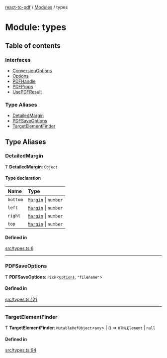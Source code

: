 [react-to-pdf](../README.md) / [Modules](../modules.md) / types

# Module: types

## Table of contents

### Interfaces

- [ConversionOptions](../interfaces/types.ConversionOptions.md)
- [Options](../interfaces/types.Options.md)
- [PDFHandle](../interfaces/types.PDFHandle.md)
- [PDFProps](../interfaces/types.PDFProps.md)
- [UsePDFResult](../interfaces/types.UsePDFResult.md)

### Type Aliases

- [DetailedMargin](types.md#detailedmargin)
- [PDFSaveOptions](types.md#pdfsaveoptions)
- [TargetElementFinder](types.md#targetelementfinder)

## Type Aliases

### DetailedMargin

Ƭ **DetailedMargin**: `Object`

#### Type declaration

| Name | Type |
| :------ | :------ |
| `bottom` | [`Margin`](../enums/constants.Margin.md) \| `number` |
| `left` | [`Margin`](../enums/constants.Margin.md) \| `number` |
| `right` | [`Margin`](../enums/constants.Margin.md) \| `number` |
| `top` | [`Margin`](../enums/constants.Margin.md) \| `number` |

#### Defined in

[src/types.ts:6](https://github.com/ivmarcos/react-to-pdf/blob/79d4272/src/types.ts#L6)

___

### PDFSaveOptions

Ƭ **PDFSaveOptions**: `Pick`<[`Options`](../interfaces/types.Options.md), ``"filename"``\>

#### Defined in

[src/types.ts:121](https://github.com/ivmarcos/react-to-pdf/blob/79d4272/src/types.ts#L121)

___

### TargetElementFinder

Ƭ **TargetElementFinder**: `MutableRefObject`<`any`\> \| () => `HTMLElement` \| ``null``

#### Defined in

[src/types.ts:94](https://github.com/ivmarcos/react-to-pdf/blob/79d4272/src/types.ts#L94)
